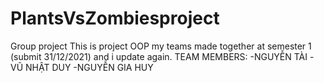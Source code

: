 # PlantsVsZombiesproject
 Group project
This is project OOP my teams made together at semester 1 (submit 31/12/2021) and i update again. 
TEAM MEMBERS:
-NGUYỄN TÀI 
-VŨ NHẬT DUY
-NGUYỄN GIA HUY 
